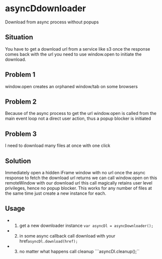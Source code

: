 # asyncDdownloader
Download from async process without popups

## Situation
You have to get a download url from a service like s3
once the response comes back with the url you need to use
window.open to initiate the download. 

## Problem 1 
window.open creates an orphaned window/tab on some browsers

## Problem 2 
Because of the async process to get the url window.open
is called from the main event loop not a direct user action,
thus a popup blocker is initiated

## Problem 3
I need to download many files at once with one click

## Solution
Immediately open a hidden iFrame window with no url
once the async response to fetch the download url returns
we can call window.open on this remoteWindow with our download url
this call magically retains user level privileges, hence no popup blocker.
This works for any number of files at the same time just create a new instance for each.

## Usage

* 1) get a new downloader instance ```var asyncDl = asyncDownloader();```
* 2) in some async callback call download with your href```asyncDl.download(href);```
* 3) no matter what happens call cleanup ```asyncDl.cleanup();``
